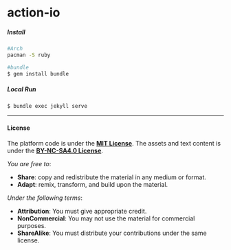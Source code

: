 # action-io

##### Install

```bash
#Arch
pacman -S ruby

#bundle
$ gem install bundle
```



##### Local Run

```bash
$ bundle exec jekyll serve
```

------

#### License

The platform code is under the **[MIT License](LICENSE)**. The assets and text content is under the [**BY-NC-SA4.0 License**](https://creativecommons.org/licenses/by-nc-sa/4.0/).

*You are free to*:

- **Share**: copy and redistribute the material in any medium or format.
- **Adapt**: remix, transform, and build upon the material.

*Under the following terms*:

- **Attribution**: You must give appropriate credit.
- **NonCommercial**: You may not use the material for commercial purposes.
- **ShareAlike**: You must distribute your contributions under the same license.